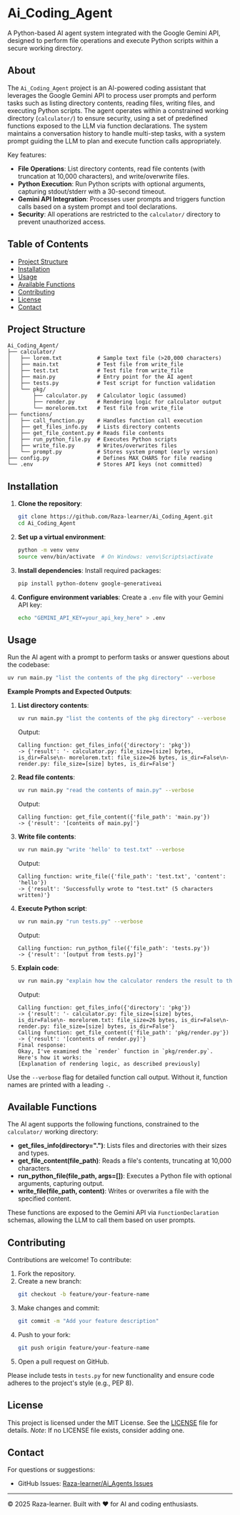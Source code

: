 # Ai_Coding_Agent

A Python-based AI agent system integrated with the Google Gemini API, designed to perform file operations and execute Python scripts within a secure working directory.

## About

The `Ai_Coding_Agent` project is an AI-powered coding assistant that leverages the Google Gemini API to process user prompts and perform tasks such as listing directory contents, reading files, writing files, and executing Python scripts. The agent operates within a constrained working directory (`calculator/`) to ensure security, using a set of predefined functions exposed to the LLM via function declarations. The system maintains a conversation history to handle multi-step tasks, with a system prompt guiding the LLM to plan and execute function calls appropriately.

Key features:
- **File Operations**: List directory contents, read file contents (with truncation at 10,000 characters), and write/overwrite files.
- **Python Execution**: Run Python scripts with optional arguments, capturing stdout/stderr with a 30-second timeout.
- **Gemini API Integration**: Processes user prompts and triggers function calls based on a system prompt and tool declarations.
- **Security**: All operations are restricted to the `calculator/` directory to prevent unauthorized access.

## Table of Contents

- [Project Structure](#project-structure)
- [Installation](#installation)
- [Usage](#usage)
- [Available Functions](#available-functions)
- [Contributing](#contributing)
- [License](#license)
- [Contact](#contact)

## Project Structure

```
Ai_Coding_Agent/
├── calculator/
│   ├── lorem.txt           # Sample text file (>20,000 characters)
│   ├── main.txt            # Test file from write_file
│   ├── test.txt            # Test file from write_file
│   ├── main.py             # Entry point for the AI agent
│   ├── tests.py            # Test script for function validation
│   └── pkg/
│       ├── calculator.py   # Calculator logic (assumed)
│       ├── render.py       # Rendering logic for calculator output
│       └── morelorem.txt   # Test file from write_file
├── functions/
│   ├── call_function.py    # Handles function call execution
│   ├── get_files_info.py   # Lists directory contents
│   ├── get_file_content.py # Reads file contents
│   ├── run_python_file.py  # Executes Python scripts
│   ├── write_file.py       # Writes/overwrites files
│   └── prompt.py           # Stores system prompt (early version)
├── config.py               # Defines MAX_CHARS for file reading
└── .env                    # Stores API keys (not committed)
```

## Installation

1. **Clone the repository**:
   ```bash
   git clone https://github.com/Raza-learner/Ai_Coding_Agent.git
   cd Ai_Coding_Agent
   ```

2. **Set up a virtual environment**:
   ```bash
   python -m venv venv
   source venv/bin/activate  # On Windows: venv\Scripts\activate
   ```

3. **Install dependencies**:
   Install required packages:
   ```bash
   pip install python-dotenv google-generativeai
   ```

4. **Configure environment variables**:
   Create a `.env` file with your Gemini API key:
   ```bash
   echo "GEMINI_API_KEY=your_api_key_here" > .env
   ```

## Usage

Run the AI agent with a prompt to perform tasks or answer questions about the codebase:

```bash
uv run main.py "list the contents of the pkg directory" --verbose
```

**Example Prompts and Expected Outputs**:

1. **List directory contents**:
   ```bash
   uv run main.py "list the contents of the pkg directory" --verbose
   ```
   Output:
   ```
   Calling function: get_files_info({'directory': 'pkg'})
   -> {'result': '- calculator.py: file_size=[size] bytes, is_dir=False\n- morelorem.txt: file_size=26 bytes, is_dir=False\n- render.py: file_size=[size] bytes, is_dir=False'}
   ```

2. **Read file contents**:
   ```bash
   uv run main.py "read the contents of main.py" --verbose
   ```
   Output:
   ```
   Calling function: get_file_content({'file_path': 'main.py'})
   -> {'result': '[contents of main.py]'}
   ```

3. **Write file contents**:
   ```bash
   uv run main.py "write 'hello' to test.txt" --verbose
   ```
   Output:
   ```
   Calling function: write_file({'file_path': 'test.txt', 'content': 'hello'})
   -> {'result': 'Successfully wrote to "test.txt" (5 characters written)'}
   ```

4. **Execute Python script**:
   ```bash
   uv run main.py "run tests.py" --verbose
   ```
   Output:
   ```
   Calling function: run_python_file({'file_path': 'tests.py'})
   -> {'result': '[output from tests.py]'}
   ```

5. **Explain code**:
   ```bash
   uv run main.py "explain how the calculator renders the result to the console" --verbose
   ```
   Output:
   ```
   Calling function: get_files_info({'directory': 'pkg'})
   -> {'result': '- calculator.py: file_size=[size] bytes, is_dir=False\n- morelorem.txt: file_size=26 bytes, is_dir=False\n- render.py: file_size=[size] bytes, is_dir=False'}
   Calling function: get_file_content({'file_path': 'pkg/render.py'})
   -> {'result': '[contents of render.py]'}
   Final response:
   Okay, I've examined the `render` function in `pkg/render.py`. Here's how it works:
   [Explanation of rendering logic, as described previously]
   ```

Use the `--verbose` flag for detailed function call output. Without it, function names are printed with a leading `-`.

## Available Functions

The AI agent supports the following functions, constrained to the `calculator/` working directory:

- **get_files_info(directory=".")**: Lists files and directories with their sizes and types.
- **get_file_content(file_path)**: Reads a file's contents, truncating at 10,000 characters.
- **run_python_file(file_path, args=[])**: Executes a Python file with optional arguments, capturing output.
- **write_file(file_path, content)**: Writes or overwrites a file with the specified content.

These functions are exposed to the Gemini API via `FunctionDeclaration` schemas, allowing the LLM to call them based on user prompts.

## Contributing

Contributions are welcome! To contribute:

1. Fork the repository.
2. Create a new branch:
   ```bash
   git checkout -b feature/your-feature-name
   ```
3. Make changes and commit:
   ```bash
   git commit -m "Add your feature description"
   ```
4. Push to your fork:
   ```bash
   git push origin feature/your-feature-name
   ```
5. Open a pull request on GitHub.

Please include tests in `tests.py` for new functionality and ensure code adheres to the project's style (e.g., PEP 8).

## License

This project is licensed under the MIT License. See the [LICENSE](LICENSE) file for details. *Note*: If no LICENSE file exists, consider adding one.

## Contact

For questions or suggestions:
- GitHub Issues: [Raza-learner/Ai_Agents Issues](https://github.com/Raza-learner/Ai_Agents/issues)


---

© 2025 Raza-learner. Built with ❤️ for AI and coding enthusiasts.


